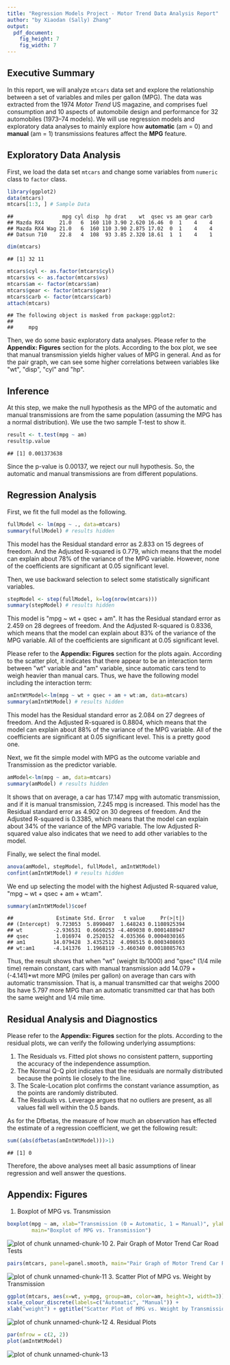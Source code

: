 ```yaml
---
title: "Regression Models Project - Motor Trend Data Analysis Report"
author: "by Xiaodan (Sally) Zhang"
output:
  pdf_document:
    fig_height: 7
    fig_width: 7
---
```

  
## Executive Summary
In this report, we will analyze `mtcars` data set and explore the relationship between a set of variables and miles per gallon (MPG). The data was extracted from the 1974 *Motor Trend* US magazine, and comprises fuel consumption and 10 aspects of automobile design and performance for 32 automobiles (1973–74 models). We will use regression models and exploratory data analyses to mainly explore how **automatic** (am = 0) and **manual** (am = 1) transmissions features affect the **MPG** feature.  

## Exploratory Data Analysis
First, we load the data set `mtcars` and change some variables from `numeric` class to `factor` class.  

```r
library(ggplot2)
data(mtcars)
mtcars[1:3, ] # Sample Data
```

```
##                mpg cyl disp  hp drat    wt  qsec vs am gear carb
## Mazda RX4     21.0   6  160 110 3.90 2.620 16.46  0  1    4    4
## Mazda RX4 Wag 21.0   6  160 110 3.90 2.875 17.02  0  1    4    4
## Datsun 710    22.8   4  108  93 3.85 2.320 18.61  1  1    4    1
```

```r
dim(mtcars)
```

```
## [1] 32 11
```

```r
mtcars$cyl <- as.factor(mtcars$cyl)
mtcars$vs <- as.factor(mtcars$vs)
mtcars$am <- factor(mtcars$am)
mtcars$gear <- factor(mtcars$gear)
mtcars$carb <- factor(mtcars$carb)
attach(mtcars)
```

```
## The following object is masked from package:ggplot2:
## 
##     mpg
```
Then, we do some basic exploratory data analyses. Please refer to the **Appendix: Figures** section for the plots. According to the box plot, we see that manual transmission yields higher values of MPG in general. And as for the pair graph, we can see some higher correlations between variables like "wt", "disp", "cyl" and "hp".

## Inference
At this step, we make the null hypothesis as the MPG of the automatic and manual transmissions are from the same population (assuming the MPG has a normal distribution). We use the two sample T-test to show it.

```r
result <- t.test(mpg ~ am)
result$p.value
```

```
## [1] 0.001373638
```
Since the p-value is 0.00137, we reject our null hypothesis. So, the automatic and manual transmissions are from different populations.  


## Regression Analysis
First, we fit the full model as the following.

```r
fullModel <- lm(mpg ~ ., data=mtcars)
summary(fullModel) # results hidden
```
This model has the Residual standard error as 2.833 on 15 degrees of freedom. And the Adjusted R-squared is 0.779, which means that the model can explain about 78% of the variance of the MPG variable. However, none of the coefficients are significant at 0.05 significant level. 

Then, we use backward selection to select some statistically significant variables.

```r
stepModel <- step(fullModel, k=log(nrow(mtcars)))
summary(stepModel) # results hidden
```
This model is "mpg ~ wt + qsec + am". It has the Residual standard error as 2.459 on 28 degrees of freedom. And the Adjusted R-squared is 0.8336, which means that the model can explain about 83% of the variance of the MPG variable. All of the coefficients are significant at 0.05 significant level.  

Please refer to the **Appendix: Figures** section for the plots again. According to the scatter plot, it indicates that there appear to be an interaction term between "wt" variable and "am" variable, since automatic cars tend to weigh heavier than manual cars. Thus, we have the following model including the interaction term:  

```r
amIntWtModel<-lm(mpg ~ wt + qsec + am + wt:am, data=mtcars)
summary(amIntWtModel) # results hidden
```
This model has the Residual standard error as 2.084 on 27 degrees of freedom. And the Adjusted R-squared is 0.8804, which means that the model can explain about 88% of the variance of the MPG variable. All of the coefficients are significant at 0.05 significant level. This is a pretty good one.

Next, we fit the simple model with MPG as the outcome variable and Transmission as the predictor variable.

```r
amModel<-lm(mpg ~ am, data=mtcars)
summary(amModel) # results hidden
```
It shows that on average, a car has 17.147 mpg with automatic transmission, and if it is manual transmission, 7.245 mpg is increased. This model has the Residual standard error as 4.902 on 30 degrees of freedom. And the Adjusted R-squared is 0.3385, which means that the model can explain about 34% of the variance of the MPG variable. The low Adjusted R-squared value also indicates that we need to add other variables to the model.

Finally, we select the final model.

```r
anova(amModel, stepModel, fullModel, amIntWtModel) 
confint(amIntWtModel) # results hidden
```
We end up selecting the model with the highest Adjusted R-squared value, "mpg ~ wt + qsec + am + wt:am".

```r
summary(amIntWtModel)$coef
```

```
##              Estimate Std. Error   t value     Pr(>|t|)
## (Intercept)  9.723053  5.8990407  1.648243 0.1108925394
## wt          -2.936531  0.6660253 -4.409038 0.0001488947
## qsec         1.016974  0.2520152  4.035366 0.0004030165
## am1         14.079428  3.4352512  4.098515 0.0003408693
## wt:am1      -4.141376  1.1968119 -3.460340 0.0018085763
```
Thus, the result shows that when "wt" (weight lb/1000) and "qsec" (1/4 mile time) remain constant, cars with manual transmission add 14.079 + (-4.141)*wt more MPG (miles per gallon) on average than cars with automatic transmission. That is, a manual transmitted car that weighs 2000 lbs have 5.797 more MPG than an automatic transmitted car that has both the same weight and 1/4 mile time. 

## Residual Analysis and Diagnostics
Please refer to the **Appendix: Figures** section for the plots. According to the residual plots, we can verify the following underlying assumptions:
1. The Residuals vs. Fitted plot shows no consistent pattern, supporting the accuracy of the independence assumption.
2. The Normal Q-Q plot indicates that the residuals are normally distributed because the points lie closely to the line.
3. The Scale-Location plot confirms the constant variance assumption, as the points are randomly distributed.
4. The Residuals vs. Leverage argues that no outliers are present, as all values fall well within the 0.5 bands.  

As for the Dfbetas, the measure of how much an observation has effected the estimate of a regression coefficient, we get the following result:

```r
sum((abs(dfbetas(amIntWtModel)))>1)
```

```
## [1] 0
```
Therefore, the above analyses meet all basic assumptions of linear regression and well answer the questions.

## Appendix: Figures
1. Boxplot of MPG vs. Transmission

```r
boxplot(mpg ~ am, xlab="Transmission (0 = Automatic, 1 = Manual)", ylab="MPG",
        main="Boxplot of MPG vs. Transmission")
```

![plot of chunk unnamed-chunk-10](figure/unnamed-chunk-10-1.png) 
2. Pair Graph of Motor Trend Car Road Tests

```r
pairs(mtcars, panel=panel.smooth, main="Pair Graph of Motor Trend Car Road Tests")
```

![plot of chunk unnamed-chunk-11](figure/unnamed-chunk-11-1.png) 
3. Scatter Plot of MPG vs. Weight by Transmission

```r
ggplot(mtcars, aes(x=wt, y=mpg, group=am, color=am, height=3, width=3)) + geom_point() +  
scale_colour_discrete(labels=c("Automatic", "Manual")) + 
xlab("weight") + ggtitle("Scatter Plot of MPG vs. Weight by Transmission")
```

![plot of chunk unnamed-chunk-12](figure/unnamed-chunk-12-1.png) 
4. Residual Plots

```r
par(mfrow = c(2, 2))
plot(amIntWtModel)
```

![plot of chunk unnamed-chunk-13](figure/unnamed-chunk-13-1.png) 

